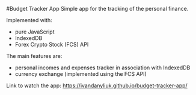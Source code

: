 #Budget Tracker App
Simple app for the tracking of the personal finance.

Implemented with:
- pure JavaScript
- IndexedDB
- Forex Crypto Stock (FCS) API

The main features are:
- personal incomes and expenses tracker in association with IndexedDB
- currency exchange (implemented using the FCS API)

Link to watch the app: 
https://ivandanyliuk.github.io/budget-tracker-app/
